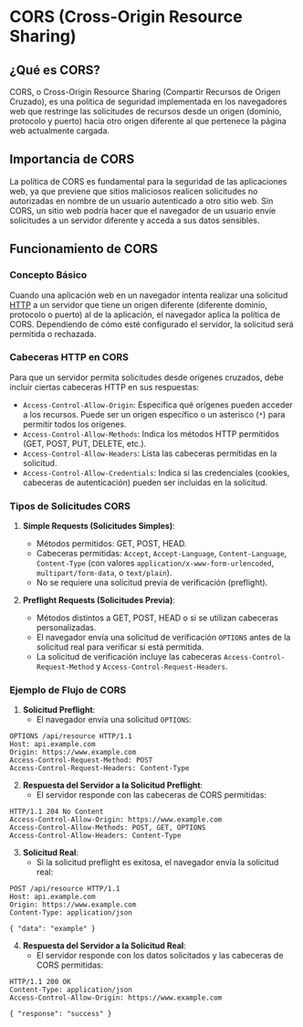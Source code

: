 # CORS (Cross-Origin Resource Sharing)

## ¿Qué es CORS?

CORS, o Cross-Origin Resource Sharing (Compartir Recursos de Origen Cruzado), es una política de seguridad implementada en los navegadores web que restringe las solicitudes de recursos desde un origen (dominio, protocolo y puerto) hacia otro origen diferente al que pertenece la página web actualmente cargada.

## Importancia de CORS

La política de CORS es fundamental para la seguridad de las aplicaciones web, ya que previene que sitios maliciosos realicen solicitudes no autorizadas en nombre de un usuario autenticado a otro sitio web. Sin CORS, un sitio web podría hacer que el navegador de un usuario envíe solicitudes a un servidor diferente y acceda a sus datos sensibles.

## Funcionamiento de CORS

### Concepto Básico

Cuando una aplicación web en un navegador intenta realizar una solicitud [HTTP](HTTP.md) a un servidor que tiene un origen diferente (diferente dominio, protocolo o puerto) al de la aplicación, el navegador aplica la política de CORS. Dependiendo de cómo esté configurado el servidor, la solicitud será permitida o rechazada.

### Cabeceras HTTP en CORS

Para que un servidor permita solicitudes desde orígenes cruzados, debe incluir ciertas cabeceras HTTP en sus respuestas:

- `Access-Control-Allow-Origin`: Especifica qué orígenes pueden acceder a los recursos. Puede ser un origen específico o un asterisco (`*`) para permitir todos los orígenes.
- `Access-Control-Allow-Methods`: Indica los métodos HTTP permitidos (GET, POST, PUT, DELETE, etc.).
- `Access-Control-Allow-Headers`: Lista las cabeceras permitidas en la solicitud.
- `Access-Control-Allow-Credentials`: Indica si las credenciales (cookies, cabeceras de autenticación) pueden ser incluidas en la solicitud.

### Tipos de Solicitudes CORS

1. **Simple Requests (Solicitudes Simples)**:
   - Métodos permitidos: GET, POST, HEAD.
   - Cabeceras permitidas: `Accept`, `Accept-Language`, `Content-Language`, `Content-Type` (con valores `application/x-www-form-urlencoded`, `multipart/form-data`, o `text/plain`).
   - No se requiere una solicitud previa de verificación (preflight).

2. **Preflight Requests (Solicitudes Previa)**:
   - Métodos distintos a GET, POST, HEAD o si se utilizan cabeceras personalizadas.
   - El navegador envía una solicitud de verificación `OPTIONS` antes de la solicitud real para verificar si está permitida.
   - La solicitud de verificación incluye las cabeceras `Access-Control-Request-Method` y `Access-Control-Request-Headers`.

### Ejemplo de Flujo de CORS

1. **Solicitud Preflight**:
   - El navegador envía una solicitud `OPTIONS`:
```http
OPTIONS /api/resource HTTP/1.1
Host: api.example.com
Origin: https://www.example.com
Access-Control-Request-Method: POST
Access-Control-Request-Headers: Content-Type
```

2. **Respuesta del Servidor a la Solicitud Preflight**:
   - El servidor responde con las cabeceras de CORS permitidas:
```http
HTTP/1.1 204 No Content
Access-Control-Allow-Origin: https://www.example.com
Access-Control-Allow-Methods: POST, GET, OPTIONS
Access-Control-Allow-Headers: Content-Type
```

3. **Solicitud Real**:
   - Si la solicitud preflight es exitosa, el navegador envía la solicitud real:
```http
POST /api/resource HTTP/1.1
Host: api.example.com
Origin: https://www.example.com
Content-Type: application/json

{ "data": "example" }
```

4. **Respuesta del Servidor a la Solicitud Real**:
   - El servidor responde con los datos solicitados y las cabeceras de CORS permitidas:
```http
HTTP/1.1 200 OK
Content-Type: application/json
Access-Control-Allow-Origin: https://www.example.com

{ "response": "success" }
```
